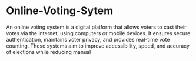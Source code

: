 # Online-Voting-Sytem
An online voting system is a digital platform that allows voters to cast their votes via the internet, using computers or mobile devices. It ensures secure authentication, maintains voter privacy, and provides real-time vote counting. These systems aim to improve accessibility, speed, and accuracy of elections while reducing manual 
